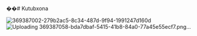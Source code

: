 ��#   Kutubxona

![369387002-279b2ac5-8c34-487d-9f94-1991247d160d](https://github.com/user-attachments/assets/797670ba-e523-4e42-85c1-c26d40445375)
![Uploading 369387058-bda7dbaf-5415-41b8-84a0-77a45e55ecf7.png…]()
